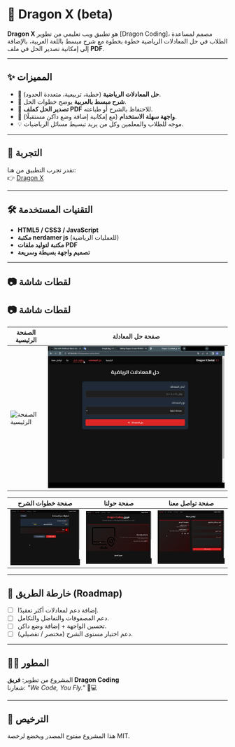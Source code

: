 # 🐉 Dragon X (beta)

**Dragon X** هو تطبيق ويب تعليمي من تطوير [Dragon Coding]، مصمم لمساعدة الطلاب في حل المعادلات الرياضية خطوة بخطوة مع شرح مبسط باللغة العربية، بالإضافة إلى إمكانية تصدير الحل في ملف **PDF**.

---

## ✨ المميزات

- 🔢 **حل المعادلات الرياضية** (خطية، تربيعية، متعددة الحدود).
- 📝 **شرح مبسط بالعربية** يوضح خطوات الحل.
- 📄 **تصدير الحل كملف PDF** للاحتفاظ بالشرح أو طباعته.
- 🌙 **واجهة سهلة الاستخدام** (مع إمكانية إضافة وضع داكن مستقبلًا).
- 💡 موجه للطلاب والمعلمين وكل من يريد تبسيط مسائل الرياضيات.

---

## 🚀 التجربة

تقدر تجرب التطبيق من هنا:  
👉 [Dragon X](https://dragon-x.infinityfreeapp.com)

---

## 🛠️ التقنيات المستخدمة

- **HTML5 / CSS3 / JavaScript**
- **مكتبة nerdamer js** (للعمليات الرياضية)
- **مكتبة لتوليد ملفات PDF**
- **تصميم واجهة بسيطة وسريعة**

---

## 📷 لقطات شاشة

## 📷 لقطات شاشة

| الصفحة الرئيسية | صفحة حل المعادلة |
|-----------------|------------------|
| ![الصفحة الرئيسية](https://drive.google.com/file/d/1LVKuxyev7fwmuIddJwkUSenuggU57SVZ/view?usp=drive_link) | ![صفحة حل المعادلة](screenshots/solve.png) |

| صفحة خطوات الشرح | صفحة حولنا | صفحة تواصل معنا |
|------------------|------------|-----------------|
| ![صفحة خطوات الشرح](screenshots/steps.png) | ![صفحة حولنا](screenshots/about.png) | ![صفحة تواصل معنا](screenshots/contact.png) |


---

## 📌 خارطة الطريق (Roadmap)

- [ ] إضافة دعم لمعادلات أكثر تعقيدًا.  
- [ ] دعم المصفوفات والتفاضل والتكامل.  
- [ ] تحسين الواجهة + إضافة وضع داكن.  
- [ ] دعم اختيار مستوى الشرح (مختصر / تفصيلي).  

---

## 👨‍💻 المطور

المشروع من تطوير: **فريق Dragon Coding**  
شعارنا: *"We Code, You Fly."* 🐉💻

---

## 📜 الترخيص

هذا المشروع مفتوح المصدر ويخضع لرخصة MIT.
